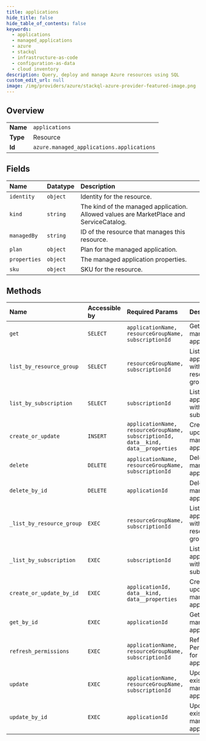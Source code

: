 ```yaml
---
title: applications
hide_title: false
hide_table_of_contents: false
keywords:
  - applications
  - managed_applications
  - azure    
  - stackql
  - infrastructure-as-code
  - configuration-as-data
  - cloud inventory
description: Query, deploy and manage Azure resources using SQL
custom_edit_url: null
image: /img/providers/azure/stackql-azure-provider-featured-image.png
---
```

  
    

## Overview
<table><tbody>
<tr><td><b>Name</b></td><td><code>applications</code></td></tr>
<tr><td><b>Type</b></td><td>Resource</td></tr>
<tr><td><b>Id</b></td><td><code>azure.managed_applications.applications</code></td></tr>
</tbody></table>

## Fields
| Name | Datatype | Description |
|:-----|:---------|:------------|
| `identity` | `object` | Identity for the resource. |
| `kind` | `string` | The kind of the managed application. Allowed values are MarketPlace and ServiceCatalog. |
| `managedBy` | `string` | ID of the resource that manages this resource. |
| `plan` | `object` | Plan for the managed application. |
| `properties` | `object` | The managed application properties. |
| `sku` | `object` | SKU for the resource. |
## Methods
| Name | Accessible by | Required Params | Description |
|:-----|:--------------|:----------------|:------------|
| `get` | `SELECT` | `applicationName, resourceGroupName, subscriptionId` | Gets the managed application. |
| `list_by_resource_group` | `SELECT` | `resourceGroupName, subscriptionId` | Lists all the applications within a resource group. |
| `list_by_subscription` | `SELECT` | `subscriptionId` | Lists all the applications within a subscription. |
| `create_or_update` | `INSERT` | `applicationName, resourceGroupName, subscriptionId, data__kind, data__properties` | Creates or updates a managed application. |
| `delete` | `DELETE` | `applicationName, resourceGroupName, subscriptionId` | Deletes the managed application. |
| `delete_by_id` | `DELETE` | `applicationId` | Deletes the managed application. |
| `_list_by_resource_group` | `EXEC` | `resourceGroupName, subscriptionId` | Lists all the applications within a resource group. |
| `_list_by_subscription` | `EXEC` | `subscriptionId` | Lists all the applications within a subscription. |
| `create_or_update_by_id` | `EXEC` | `applicationId, data__kind, data__properties` | Creates or updates a managed application. |
| `get_by_id` | `EXEC` | `applicationId` | Gets the managed application. |
| `refresh_permissions` | `EXEC` | `applicationName, resourceGroupName, subscriptionId` | Refresh Permissions for application. |
| `update` | `EXEC` | `applicationName, resourceGroupName, subscriptionId` | Updates an existing managed application. |
| `update_by_id` | `EXEC` | `applicationId` | Updates an existing managed application. |
